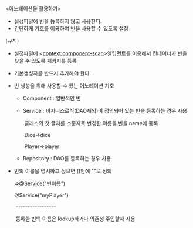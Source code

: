 <어노테이션을 활용하기>

* 설정파일에 빈을 등록하지 않고 사용한다.
* 간단하게 기호를 이용하여 빈을 사용할 수 있도록 설정





[규칙]

* 설정파일에 <<context:component-scan>>엘립먼트를 이용해서 컨테이너가 빈을 찾을 수 있도록 패키지를 등록

* 기본생성자를 반드시 추가해야 한다.

* 빈 생성을 위해 사용할 수 있는 어노테이션 기호

  * Component : 일반적인 빈

  * Service : 비지니스로직(DAO제외)이 정의되어 있는 빈을 등록하는 경우 사용

    ​		클래스의 첫 글자를 소문자로 변경한 이름을 빈을 name에 등록

    ​		Dice=>dice

    ​		Player=>player

  * Repository : DAO를 등록하는 경우 사용

* 빈의 이름을 명시하고 싶으면 ()안에 ""로 정의

  =>@Service("빈이름")

  @Service("myPlayer")

  ​				\-----------------

  ​            			등록한 빈의 이름은 lookup하거나 의존성 주입할때 사용